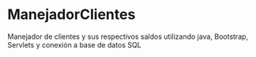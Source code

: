 # ManejadorClientes

Manejador de clientes y sus respectivos saldos utilizando java, Bootstrap, Servlets y conexión a base de datos SQL
